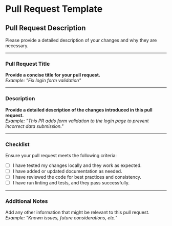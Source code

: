 # Pull Request Template

## Pull Request Description
Please provide a detailed description of your changes and why they are necessary.

---

### Pull Request Title
**Provide a concise title for your pull request.**  
_Example: "Fix login form validation"_

---

### Description
**Provide a detailed description of the changes introduced in this pull request.**  
_Example: "This PR adds form validation to the login page to prevent incorrect data submission."_

---

### Checklist
Ensure your pull request meets the following criteria:
- [ ] I have tested my changes locally and they work as expected.
- [ ] I have added or updated documentation as needed.
- [ ] I have reviewed the code for best practices and consistency.
- [ ] I have run linting and tests, and they pass successfully.

---

### Additional Notes
Add any other information that might be relevant to this pull request.  
_Example: "Known issues, future considerations, etc."_
